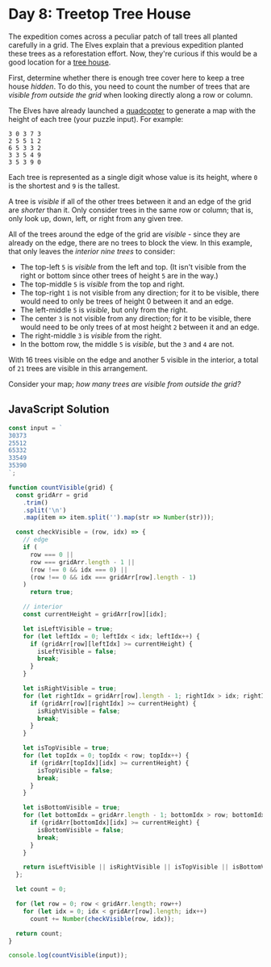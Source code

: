 # Day 8: Treetop Tree House

The expedition comes across a peculiar patch of tall trees all planted carefully in a grid. The Elves explain that a previous expedition planted these trees as a reforestation effort. Now, they're curious if this would be a good location for a [tree house](https://en.wikipedia.org/wiki/Tree_house).

First, determine whether there is enough tree cover here to keep a tree house *hidden*. To do this, you need to count the number of trees that are *visible from outside the grid* when looking directly along a row or column.

The Elves have already launched a [quadcopter](https://en.wikipedia.org/wiki/Quadcopter) to generate a map with the height of each tree (your puzzle input). For example:

```
3 0 3 7 3
2 5 5 1 2
6 5 3 3 2
3 3 5 4 9
3 5 3 9 0
```

Each tree is represented as a single digit whose value is its height, where `0` is the shortest and `9` is the tallest.

A tree is *visible* if all of the other trees between it and an edge of the grid are *shorter* than it. Only consider trees in the same row or column; that is, only look up, down, left, or right from any given tree.

All of the trees around the edge of the grid are *visible* - since they are already on the edge, there are no trees to block the view. In this example, that only leaves the *interior nine trees* to consider:

- The top-left `5` is *visible* from the left and top. (It isn't visible from the right or bottom since other trees of height `5` are in the way.)
- The top-middle `5` is *visible* from the top and right.
- The top-right `1` is not visible from any direction; for it to be visible, there would need to only be trees of height 0 between it and an edge.
- The left-middle `5` is *visible*, but only from the right.
- The center `3` is not visible from any direction; for it to be visible, there would need to be only trees of at most height `2` between it and an edge.
- The right-middle `3` is *visible* from the right.
- In the bottom row, the middle `5` is *visible*, but the `3` and `4` are not.

With 16 trees visible on the edge and another 5 visible in the interior, a total of `21` trees are visible in this arrangement.

Consider your map; *how many trees are visible from outside the grid?*

## JavaScript Solution

```js
const input = `
30373
25512
65332
33549
35390
`;

function countVisible(grid) {
  const gridArr = grid
    .trim()
    .split('\n')
    .map(item => item.split('').map(str => Number(str)));

  const checkVisible = (row, idx) => {
    // edge
    if (
      row === 0 ||
      row === gridArr.length - 1 ||
      (row !== 0 && idx === 0) ||
      (row !== 0 && idx === gridArr[row].length - 1)
    )
      return true;

    // interior
    const currentHeight = gridArr[row][idx];

    let isLeftVisible = true;
    for (let leftIdx = 0; leftIdx < idx; leftIdx++) {
      if (gridArr[row][leftIdx] >= currentHeight) {
        isLeftVisible = false;
        break;
      }
    }

    let isRightVisible = true;
    for (let rightIdx = gridArr[row].length - 1; rightIdx > idx; rightIdx--) {
      if (gridArr[row][rightIdx] >= currentHeight) {
        isRightVisible = false;
        break;
      }
    }

    let isTopVisible = true;
    for (let topIdx = 0; topIdx < row; topIdx++) {
      if (gridArr[topIdx][idx] >= currentHeight) {
        isTopVisible = false;
        break;
      }
    }

    let isBottomVisible = true;
    for (let bottomIdx = gridArr.length - 1; bottomIdx > row; bottomIdx--) {
      if (gridArr[bottomIdx][idx] >= currentHeight) {
        isBottomVisible = false;
        break;
      }
    }

    return isLeftVisible || isRightVisible || isTopVisible || isBottomVisible;
  };

  let count = 0;

  for (let row = 0; row < gridArr.length; row++)
    for (let idx = 0; idx < gridArr[row].length; idx++)
      count += Number(checkVisible(row, idx));

  return count;
}

console.log(countVisible(input));
```